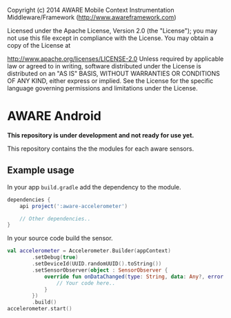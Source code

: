 Copyright (c) 2014 AWARE Mobile Context Instrumentation Middleware/Framework (http://www.awareframework.com)

Licensed under the Apache License, Version 2.0 (the "License"); you may not use this file except in compliance with the License. You may obtain a copy of the License at

http://www.apache.org/licenses/LICENSE-2.0
Unless required by applicable law or agreed to in writing, software distributed under the License is distributed on an "AS IS" BASIS, WITHOUT WARRANTIES OR CONDITIONS OF ANY KIND, either express or implied. See the License for the specific language governing permissions and limitations under the License.

# AWARE Android

**This repository is under development and not ready for use yet.**

This repository contains the the modules for each aware sensors. 

## Example usage

In your app `build.gradle` add the dependency to the module.

```gradle
dependencies {
    api project(':aware-accelerometer')

    // Other dependencies..
}
```

In your source code build the sensor.

```kotlin
val accelerometer = Accelerometer.Builder(appContext)
        .setDebug(true)
        .setDeviceId(UUID.randomUUID().toString())
        .setSensorObserver(object : SensorObserver {
            override fun onDataChanged(type: String, data: Any?, error: Any?) {
                // Your code here..
            }
        })
        .build()
accelerometer.start()
```